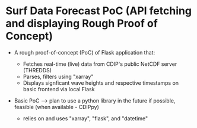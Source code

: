 # Surf Data Forecast PoC (API fetching and displaying Rough Proof of Concept)
- A rough proof-of-concept (PoC) of Flask application that:
    - Fetches real-time (live) data from CDIP's public NetCDF server (THREDDS)
    - Parses, filters using "xarray"
    - Displays signficant wave heights and respective timestamps on basic frontend via local Flask
    
- Basic PoC --> plan to use a python library in the future if possible, feasible (when available - CDIPpy)
    - relies on and uses "xarray", "flask", and "datetime"
